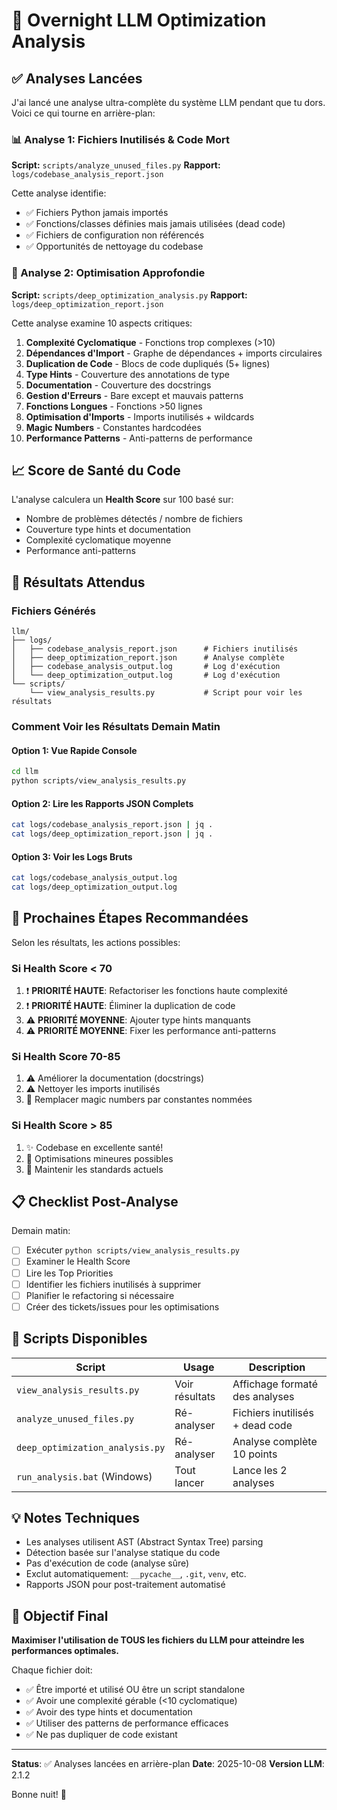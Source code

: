 # 🌙 Overnight LLM Optimization Analysis

## ✅ Analyses Lancées

J'ai lancé une analyse ultra-complète du système LLM pendant que tu dors. Voici ce qui tourne en arrière-plan:

### 📊 Analyse 1: Fichiers Inutilisés & Code Mort
**Script:** `scripts/analyze_unused_files.py`
**Rapport:** `logs/codebase_analysis_report.json`

Cette analyse identifie:
- ✅ Fichiers Python jamais importés
- ✅ Fonctions/classes définies mais jamais utilisées (dead code)
- ✅ Fichiers de configuration non référencés
- ✅ Opportunités de nettoyage du codebase

### 🔬 Analyse 2: Optimisation Approfondie
**Script:** `scripts/deep_optimization_analysis.py`
**Rapport:** `logs/deep_optimization_report.json`

Cette analyse examine 10 aspects critiques:

1. **Complexité Cyclomatique** - Fonctions trop complexes (>10)
2. **Dépendances d'Import** - Graphe de dépendances + imports circulaires
3. **Duplication de Code** - Blocs de code dupliqués (5+ lignes)
4. **Type Hints** - Couverture des annotations de type
5. **Documentation** - Couverture des docstrings
6. **Gestion d'Erreurs** - Bare except et mauvais patterns
7. **Fonctions Longues** - Fonctions >50 lignes
8. **Optimisation d'Imports** - Imports inutilisés + wildcards
9. **Magic Numbers** - Constantes hardcodées
10. **Performance Patterns** - Anti-patterns de performance

## 📈 Score de Santé du Code

L'analyse calculera un **Health Score** sur 100 basé sur:
- Nombre de problèmes détectés / nombre de fichiers
- Couverture type hints et documentation
- Complexité cyclomatique moyenne
- Performance anti-patterns

## 🎯 Résultats Attendus

### Fichiers Générés
```
llm/
├── logs/
│   ├── codebase_analysis_report.json      # Fichiers inutilisés
│   ├── deep_optimization_report.json      # Analyse complète
│   ├── codebase_analysis_output.log       # Log d'exécution
│   └── deep_optimization_output.log       # Log d'exécution
└── scripts/
    └── view_analysis_results.py           # Script pour voir les résultats
```

### Comment Voir les Résultats Demain Matin

#### Option 1: Vue Rapide Console
```bash
cd llm
python scripts/view_analysis_results.py
```

#### Option 2: Lire les Rapports JSON Complets
```bash
cat logs/codebase_analysis_report.json | jq .
cat logs/deep_optimization_report.json | jq .
```

#### Option 3: Voir les Logs Bruts
```bash
cat logs/codebase_analysis_output.log
cat logs/deep_optimization_output.log
```

## 🚀 Prochaines Étapes Recommandées

Selon les résultats, les actions possibles:

### Si Health Score < 70
1. ❗ **PRIORITÉ HAUTE**: Refactoriser les fonctions haute complexité
2. ❗ **PRIORITÉ HAUTE**: Éliminer la duplication de code
3. ⚠️ **PRIORITÉ MOYENNE**: Ajouter type hints manquants
4. ⚠️ **PRIORITÉ MOYENNE**: Fixer les performance anti-patterns

### Si Health Score 70-85
1. ⚠️ Améliorer la documentation (docstrings)
2. ⚠️ Nettoyer les imports inutilisés
3. 📝 Remplacer magic numbers par constantes nommées

### Si Health Score > 85
1. ✨ Codebase en excellente santé!
2. 📝 Optimisations mineures possibles
3. 🎯 Maintenir les standards actuels

## 📋 Checklist Post-Analyse

Demain matin:
- [ ] Exécuter `python scripts/view_analysis_results.py`
- [ ] Examiner le Health Score
- [ ] Lire les Top Priorities
- [ ] Identifier les fichiers inutilisés à supprimer
- [ ] Planifier le refactoring si nécessaire
- [ ] Créer des tickets/issues pour les optimisations

## 🔧 Scripts Disponibles

| Script | Usage | Description |
|--------|-------|-------------|
| `view_analysis_results.py` | Voir résultats | Affichage formaté des analyses |
| `analyze_unused_files.py` | Ré-analyser | Fichiers inutilisés + dead code |
| `deep_optimization_analysis.py` | Ré-analyser | Analyse complète 10 points |
| `run_analysis.bat` (Windows) | Tout lancer | Lance les 2 analyses |

## 💡 Notes Techniques

- Les analyses utilisent AST (Abstract Syntax Tree) parsing
- Détection basée sur l'analyse statique du code
- Pas d'exécution de code (analyse sûre)
- Exclut automatiquement: `__pycache__`, `.git`, `venv`, etc.
- Rapports JSON pour post-traitement automatisé

## 🎯 Objectif Final

**Maximiser l'utilisation de TOUS les fichiers du LLM pour atteindre les performances optimales.**

Chaque fichier doit:
- ✅ Être importé et utilisé OU être un script standalone
- ✅ Avoir une complexité gérable (<10 cyclomatique)
- ✅ Avoir des type hints et documentation
- ✅ Utiliser des patterns de performance efficaces
- ✅ Ne pas dupliquer de code existant

---

**Status**: ✅ Analyses lancées en arrière-plan
**Date**: 2025-10-08
**Version LLM**: 2.1.2

Bonne nuit! 🌙
